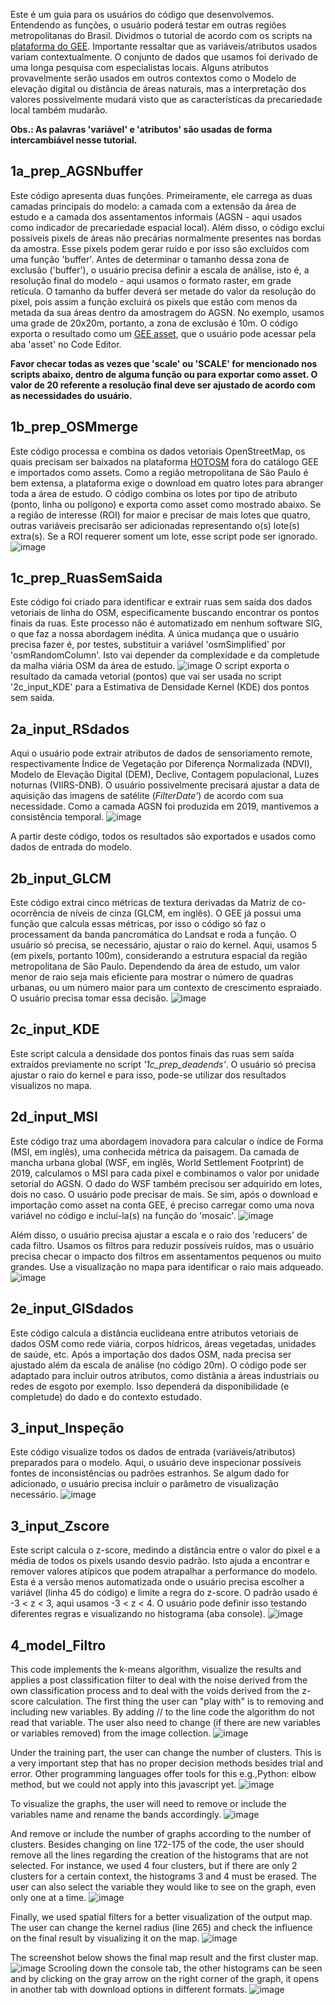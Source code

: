 Este é um guia para os usuários do código que desenvolvemos. Entendendo as funções, o usuário poderá testar em outras regiões metropolitanas do Brasil.
Dividmos o tutorial de acordo com os scripts na [plataforma do GEE](https://code.earthengine.google.com/?accept_repo=users/lorrainetoliveira/cfp-project).
Importante ressaltar que as variáveis/atributos usados variam contextualmente. O conjunto de dados que usamos foi derivado de uma longa pesquisa com especialistas locais.
Alguns atributos provavelmente serão usados em outros contextos como o Modelo de elevação digital ou distância de áreas naturais, mas a interpretação dos valores possivelmente mudará visto que as características da precariedade local também mudarão.

**Obs.: As palavras 'variável' e 'atributos' são usadas de forma intercambiável nesse tutorial.**

## 1a_prep_AGSNbuffer
Este código apresenta duas funções. Primeiramente, ele carrega as duas camadas principais do modelo: a camada com a extensão da área de estudo e a camada dos assentamentos informais (AGSN - aqui usados como indicador de precariedade espacial local).
Além disso, o código exclui possíveis pixels de áreas não precárias normalmente presentes nas bordas da amostra. Esse pixels podem gerar ruído e por isso são excluídos com uma função 'buffer'.
Antes de determinar o tamanho dessa zona de exclusão ('buffer'), o usuário precisa definir a escala de análise, isto é, a resolução final do modelo - aqui usamos o formato raster, em grade retícula.
O tamanho da buffer deverá ser metade do valor da resolução do pixel, pois assim a função excluirá os pixels que estão com menos da metada da sua áreas dentro da amostragem do AGSN.
No exemplo, usamos uma grade de 20x20m, portanto, a zona de exclusão é 10m. 
O código exporta o resultado como um [GEE asset](https://developers.google.com/earth-engine/guides/asset_manager), que o usuário pode acessar pela aba 'asset' no Code Editor.

**Favor checar todas as vezes que 'scale' ou 'SCALE' for mencionado nos scripts abaixo, dentro de alguma função ou para exportar como asset. O valor de 20 referente a resolução final deve ser ajustado de acordo com as necessidades do usuário.**

## 1b_prep_OSMmerge 
Este código processa e combina os dados vetoriais OpenStreetMap, os quais precisam ser baixados na plataforma [HOTOSM](https://www.hotosm.org/) fora do catálogo GEE e importados como assets.
Como a região metropolitana de São Paulo é bem extensa, a plataforma exige o download em quatro lotes para abranger toda a área de estudo.
O código combina os lotes por tipo de atributo (ponto, linha ou polígono) e exporta como asset como mostrado abaixo.
Se a região de interesse (ROI) for maior e precisar de mais lotes que quatro, outras variáveis precisarão ser adicionadas representando o(s) lote(s) extra(s). 
Se a ROI requerer soment um lote, esse script pode ser ignorado. 
![image](https://user-images.githubusercontent.com/101252763/198277399-e6dc5bc3-825b-4c42-b65e-7e3e75e59acd.png)

## 1c_prep_RuasSemSaida
Este código foi criado para identificar e extrair ruas sem saída dos dados vetoriais de linha do OSM, especificamente buscando encontrar os pontos finais da ruas. 
Este processo não é automatizado em nenhum software SIG, o que faz a nossa abordagem inédita. A única mudança que o usuário precisa fazer é, por testes, substituir a variável 'osmSimplified' por 'osmRandomColumn'. 
Isto vai depender da complexidade e da completude da malha viária OSM da área de estudo. 
![image](https://user-images.githubusercontent.com/101252763/198278537-5ec1e604-cf82-4b80-addc-f16323095432.png)
O script exporta o resultado da camada vetorial (pontos) que vai ser usada no script '2c_input_KDE' para a Estimativa de Densidade Kernel (KDE) dos pontos sem saída.

## 2a_input_RSdados
Aqui o usuário pode extrair atributos de dados de sensoriamento remote, respectivamente Índice de Vegetação por Diferença Normalizada (NDVI), Modelo de Elevação Digital (DEM), Declive, Contagem populacional, Luzes noturnas (VIIRS-DNB).
O usuário possivelmente precisará ajustar a data de aquisição das imagens de satélite (*FilterDate'*) de acordo com sua necessidade. Como a camada AGSN foi produzida em 2019, mantivemos a consistência temporal.
![image](https://user-images.githubusercontent.com/101252763/198280244-d5d1dff6-6a6f-4cba-97d9-191ea8742b1a.png)

A partir deste código, todos os resultados são exportados e usados como dados de entrada do modelo. 

## 2b_input_GLCM
Este código extrai cinco métricas de textura derivadas da Matriz de co-ocorrência de níveis de cinza (GLCM, em inglês). O GEE já possui uma função que calcula essas métricas, por isso o código só faz o processament da banda pancromática do Landsat e roda a função. O usuário só precisa, se necessário, ajustar o raio do kernel.
Aqui, usamos 5 (em pixels, portanto 100m), considerando a estrutura espacial da região metropolitana de São Paulo. Dependendo da área de estudo, um valor menor de raio seja mais eficiente para mostrar o número de quadras urbanas, ou um número maior para um contexto de crescimento espraiado. O usuário precisa tomar essa decisão.
![image](https://user-images.githubusercontent.com/101252763/198281734-59ebb130-fc1a-411c-9f99-0a65bd4a899d.png)

## 2c_input_KDE
Este script calcula a densidade dos pontos finais das ruas sem saída extraídos previamente no script *'1c_prep_deadends'*. O usuário só precisa ajustar o raio do kernel e para isso, pode-se utilizar dos resultados visualizos no mapa.

## 2d_input_MSI
Este código traz uma abordagem inovadora para calcular o índice de Forma (MSI, em inglês), uma conhecida métrica da paisagem. Da camada de mancha urbana global (WSF, em inglês, World Settlement Footprint) de 2019, calculamos o MSI para cada pixel e combinamos o valor por unidade setorial do AGSN. 
O dado do WSF também precisou ser adquirido em lotes, dois no caso. O usuário pode precisar de mais. Se sim, após o download e importação como asset na conta GEE, é preciso carregar como uma nova variável no código e incluí-la(s) na função do 'mosaic'.
![image](https://user-images.githubusercontent.com/101252763/198286258-a4b69ba2-6602-4630-8af5-11ed6e6b4a63.png)

Além disso, o usuário precisa ajustar a escala e o raio dos 'reducers' de cada filtro. Usamos os filtros para reduzir possíveis ruídos, mas o usuário precisa checar o impacto dos filtros em assentamentos pequenos ou muito grandes. Use a visualização no mapa para identificar o raio mais adqueado.
![image](https://user-images.githubusercontent.com/101252763/198286797-d77121bb-9c9d-41ec-aff6-b9c2ae87c1e5.png)

## 2e_input_GISdados
Este código calcula a distância euclideana entre atributos vetoriais de dados OSM como rede viária, corpos hídricos, áreas vegetadas, unidades de saúde, etc. Após a importação dos dados OSM, nada precisa ser ajustado além da escala de análise (no código 20m). O código pode ser adaptado para incluir outros atributos, como distânia a áreas industriais ou redes de esgoto por exemplo. Isso dependerá da disponibilidade (e completude) do dado e do contexto estudado. 

## 3_input_Inspeção
Este código visualize todos os dados de entrada (variáveis/atributos) preparados para o modelo. Aqui, o usuário deve inspecionar possíveis fontes de inconsistências ou padrões estranhos. Se algum dado for adicionado, o usuário precisa incluir o parâmetro de visualização necessário.
![image](https://user-images.githubusercontent.com/101252763/198287743-7997dbe7-1a99-47d6-a14f-4df54b882baa.png)

## 3_input_Zscore 
Este script calcula o z-score, medindo a distância entre o valor do pixel e a média de todos os pixels usando desvio padrão. Isto ajuda a encontrar e remover valores atípicos que podem atrapalhar a performance do modelo. Esta é a versão menos automatizada onde o usuário precisa escolher a variável (linha 45 do código) e  limite a regra do z-score. O padrão usado é -3 < z < 3, aqui usamos -3 < z < 4. O usuário pode definir isso testando diferentes regras e visualizando no histograma (aba console). 
![image](https://user-images.githubusercontent.com/101252763/198289015-be2596e5-76b0-4bf1-9c84-6d7ed9fbedba.png)

## 4_model_Filtro
This code implements the k-means algorithm, visualize the results and applies a post classification filter to deal with the noise derived from the own classification process and to deal with the voids derived from the z-score calculation.
The first thing the user can "play with" is to removing and including new variables. By adding // to the line code the algorithm do not read that variable. The user also need to change (if there are new variables or variables removed) from the image collection. 
![image](https://user-images.githubusercontent.com/101252763/194076455-19454e7c-bd12-4dcc-a20d-87b452756dfb.png)

Under the training part, the user can change the number of clusters. This is a very important step that has no proper decision methods besides trial and error. Other programming languages offer tools for this e.g.,Python: elbow method, but we could not apply into this javascript yet. 
![image](https://user-images.githubusercontent.com/101252763/194077592-5941794a-c5e4-4b0d-b78d-999e83e151be.png)

To visualize the graphs, the user will need to remove or include the variables name and rename the bands accordingly. 
![image](https://user-images.githubusercontent.com/101252763/194078171-dda79b2f-6553-4305-ad95-83f87baa95f7.png)

And remove or include the number of graphs according to the number of clusters. Besides changing on line 172-175 of the code, the user should remove all the lines regarding the creation of the histograms that are not selected. For instance, we used 4 four clusters, but if there are only 2 clusters for a certain context, the histograms 3 and 4 must be erased. The user can also select the variable they would like to see on the graph, even only one at a time.
![image](https://user-images.githubusercontent.com/101252763/194078332-657da266-5ee5-4820-95af-34281e41a05a.png)

Finally, we used spatial filters for a better visualization of the output map. The user can change the kernel radius (line 265) and check the influence on the final result by visualizing it on the map.
![image](https://user-images.githubusercontent.com/101252763/194079649-8bb5df27-6e03-4372-aaa6-215f7206e9ac.png)

The screenshot below shows the final map result and the first cluster map.
![image](https://user-images.githubusercontent.com/101252763/194081061-8f86305a-7e4c-40b4-9a21-3e4070865316.png)
Scrooling down the console tab, the other histograms can be seen and by clicking on the gray arrow on the right corner of the graph, it opens in another tab with download options in different formats.
![image](https://user-images.githubusercontent.com/101252763/194081642-1c409717-2e03-4ce8-b2b3-3970e6f94b2d.png)
